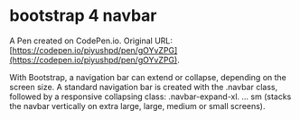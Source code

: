 # bootstrap 4 navbar

A Pen created on CodePen.io. Original URL: [https://codepen.io/piyushpd/pen/gOYvZPG](https://codepen.io/piyushpd/pen/gOYvZPG).

With Bootstrap, a navigation bar can extend or collapse, depending on the screen size. A standard navigation bar is created with the .navbar class, followed by a responsive collapsing class: .navbar-expand-xl. ... sm (stacks the navbar vertically on extra large, large, medium or small screens).
